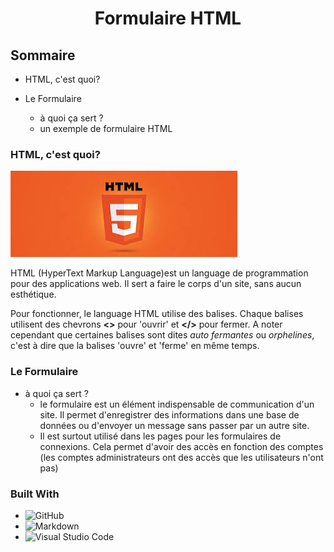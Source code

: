 <h1 align="center">Formulaire HTML</h1>

## Sommaire

 - HTML, c'est quoi?

 - Le Formulaire
    - à quoi ça sert ?
    - un exemple de formulaire HTML

### HTML, c'est quoi? 

![imagehtml](./res/img/html5.jpeg)

HTML (HyperText Markup Language)est un language de programmation pour des applications web. Il sert a faire le corps d'un site, sans aucun esthétique.

Pour fonctionner, le language HTML utilise des balises. Chaque balises utilisent des chevrons **<>** pour 'ouvrir' et **</>** pour fermer.
A noter cependant que certaines balises sont dites _auto fermantes_ ou _orphelines_, c'est à dire que la balises 'ouvre' et 'ferme' en même temps.

### Le Formulaire

 - à quoi ça sert ?
    - le formulaire est un élément indispensable de communication d'un site. Il permet d'enregistrer des informations dans une base de données ou d'envoyer un message sans passer par un autre site.
    - Il est surtout utilisé dans les pages pour les formulaires de connexions. Cela permet d'avoir des accès en fonction des comptes (les comptes administrateurs ont des accès que les utilisateurs n'ont pas)

### Built With

- ![GitHub](https://img.shields.io/badge/github-%23121011.svg?style=for-the-badge&logo=github&logoColor=white)
- ![Markdown](https://img.shields.io/badge/markdown-%23000000.svg?style=for-the-badge&logo=markdown&logoColor=white)
- ![Visual Studio Code](https://img.shields.io/badge/Visual%20Studio%20Code-0078d7.svg?style=for-the-badge&logo=visual-studio-code&logoColor=white)




